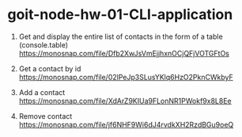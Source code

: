 # goit-node-hw-01-CLI-application


1) Get and display the entire list of contacts in the form of a table (console.table)
https://monosnap.com/file/Dfb2XwJsVmEjjhxnOCjQFjVOTGFtOs


2) Get a contact by id
https://monosnap.com/file/02lPeJp3SLusYKlq6HzO2PknCWkbyF


3) Add a contact
https://monosnap.com/file/XdArZ9KIUa9FLonNR1PWokf9x8L8Ee


4) Remove contact 
https://monosnap.com/file/jf6NHF9Wi6dJ4rvdkXH2RzdBGu9oeQ